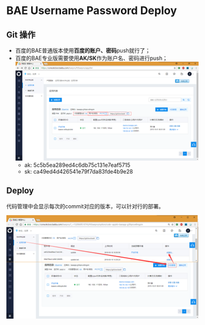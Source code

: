 # BAE Username Password Deploy

## Git 操作

* 百度的BAE普通版本使用**百度的账户、密码**push就行了；
* 百度的BAE专业版需要使用**AK/SK**作为账户名、密码进行push；  
  ![./image/BAE_ProVersion_Git_Push_Username_Password.png](./image/BAE_ProVersion_Git_Push_Username_Password.png)
  * ak: 5c5b5ea289ed4c6db75c131e7eaf5715	
  * sk: ca49ed4d426541e79f7da83fde4b9e28

## Deploy

代码管理中会显示每次的commit对应的版本，可以针对行的部署。

![./image/BAE_ProVersion_Git_Deploy.png](./image/BAE_ProVersion_Git_Deploy.png)


